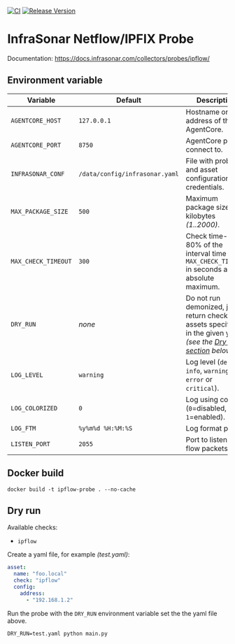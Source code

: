 [![CI](https://github.com/infrasonar/ipflow-probe/workflows/CI/badge.svg)](https://github.com/infrasonar/ipflow-probe/actions)
[![Release Version](https://img.shields.io/github/release/infrasonar/ipflow-probe)](https://github.com/infrasonar/ipflow-probe/releases)

# InfraSonar Netflow/IPFIX Probe

Documentation: https://docs.infrasonar.com/collectors/probes/ipflow/

## Environment variable

Variable            | Default                        | Description
------------------- | ------------------------------ | ------------
`AGENTCORE_HOST`    | `127.0.0.1`                    | Hostname or Ip address of the AgentCore.
`AGENTCORE_PORT`    | `8750`                         | AgentCore port to connect to.
`INFRASONAR_CONF`   | `/data/config/infrasonar.yaml` | File with probe and asset configuration like credentials.
`MAX_PACKAGE_SIZE`  | `500`                          | Maximum package size in kilobytes _(1..2000)_.
`MAX_CHECK_TIMEOUT` | `300`                          | Check time-out is 80% of the interval time with `MAX_CHECK_TIMEOUT` in seconds as absolute maximum.
`DRY_RUN`           | _none_                         | Do not run demonized, just return checks and assets specified in the given yaml _(see the [Dry run section](#dry-run) below)_.
`LOG_LEVEL`         | `warning`                      | Log level (`debug`, `info`, `warning`, `error` or `critical`).
`LOG_COLORIZED`     | `0`                            | Log using colors (`0`=disabled, `1`=enabled).
`LOG_FTM`           | `%y%m%d %H:%M:%S`              | Log format prefix.
`LISTEN_PORT`       | `2055`                         | Port to listen to for flow packets

## Docker build

```
docker build -t ipflow-probe . --no-cache
```

## Dry run

Available checks:
- `ipflow`

Create a yaml file, for example _(test.yaml)_:

```yaml
asset:
  name: "foo.local"
  check: "ipflow"
  config:
    address:
      - "192.168.1.2"
```

Run the probe with the `DRY_RUN` environment variable set the the yaml file above.

```
DRY_RUN=test.yaml python main.py
```
